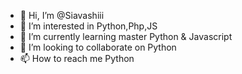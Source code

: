 - 👋 Hi, I’m @Siavashiii
- 👀 I’m interested in Python,Php,JS
- 🌱 I’m currently learning master Python & Javascript
- 💞️ I’m looking to collaborate on Python
- 📫 How to reach me Python

<!---
Siavashiii/Siavashiii is a ✨ special ✨ repository because its `README.md` (this file) appears on your GitHub profile.
You can click the Preview link to take a look at your changes.
--->
